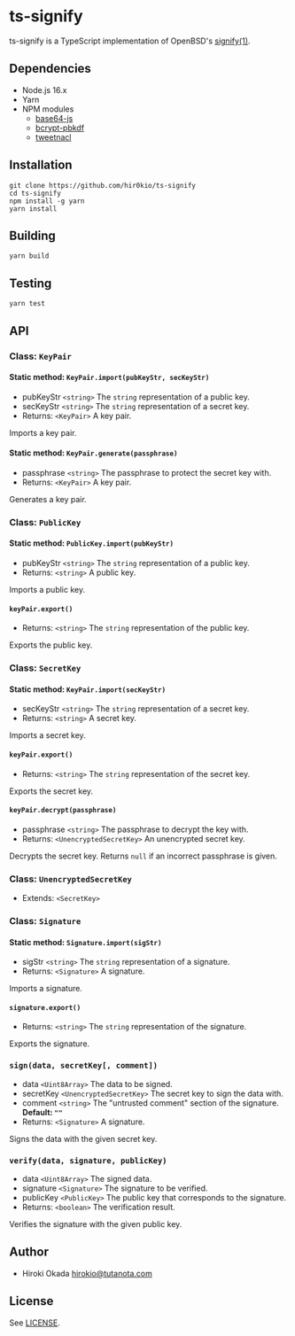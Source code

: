 # ts-signify

ts-signify is a TypeScript implementation of OpenBSD's
[signify(1)](https://man.openbsd.org/signify).

## Dependencies

- Node.js 16.x
- Yarn
- NPM modules
  - [base64-js](https://www.npmjs.com/package/base64-js)
  - [bcrypt-pbkdf](https://www.npmjs.com/package/bcrypt-pbkdf)
  - [tweetnacl](https://www.npmjs.com/package/tweetnacl)

## Installation

    git clone https://github.com/hir0kio/ts-signify
    cd ts-signify
    npm install -g yarn
    yarn install

## Building

    yarn build

## Testing

    yarn test

## API

### Class: `KeyPair`

#### Static method: `KeyPair.import(pubKeyStr, secKeyStr)`

- pubKeyStr `<string>` The `string` representation of a public key.
- secKeyStr `<string>` The `string` representation of a secret key.
- Returns: `<KeyPair>` A key pair.

Imports a key pair.

#### Static method: `KeyPair.generate(passphrase)`

- passphrase `<string>` The passphrase to protect the secret key with.
- Returns: `<KeyPair>` A key pair.

Generates a key pair.

### Class: `PublicKey`

#### Static method: `PublicKey.import(pubKeyStr)`

- pubKeyStr `<string>` The `string` representation of a public key.
- Returns: `<string>` A public key.

Imports a public key.

#### `keyPair.export()`

- Returns: `<string>` The `string` representation of the public key.

Exports the public key.

### Class: `SecretKey`

#### Static method: `KeyPair.import(secKeyStr)`

- secKeyStr `<string>` The `string` representation of a secret key.
- Returns: `<string>` A secret key.

Imports a secret key.

#### `keyPair.export()`

- Returns: `<string>` The `string` representation of the secret key.

Exports the secret key.

#### `keyPair.decrypt(passphrase)`

- passphrase `<string>` The passphrase to decrypt the key with.
- Returns: `<UnencryptedSecretKey>` An unencrypted secret key.

Decrypts the secret key. Returns `null` if an incorrect passphrase is given.

### Class: `UnencryptedSecretKey`

- Extends: `<SecretKey>`

### Class: `Signature`

#### Static method: `Signature.import(sigStr)`

- sigStr `<string>` The `string` representation of a signature.
- Returns: `<Signature>` A signature.

Imports a signature.

#### `signature.export()`

- Returns: `<string>` The `string` representation of the signature.

Exports the signature.

### `sign(data, secretKey[, comment])`

- data `<Uint8Array>` The data to be signed.
- secretKey `<UnencryptedSecretKey>` The secret key to sign the data with.
- comment `<string>` The "untrusted comment" section of the signature.
  **Default: `""`**
- Returns: `<Signature>` A signature.

Signs the data with the given secret key.

### `verify(data, signature, publicKey)`

- data `<Uint8Array>` The signed data.
- signature `<Signature>` The signature to be verified.
- publicKey `<PublicKey>` The public key that corresponds to the signature.
- Returns: `<boolean>` The verification result.

Verifies the signature with the given public key.

## Author

- Hiroki Okada <hirokio@tutanota.com>

## License

See [LICENSE](LICENSE).
